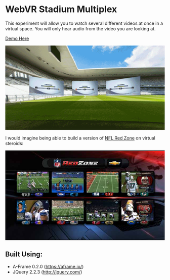 # WebVR Stadium Multiplex
This experiment will allow you to watch several different videos at once in a virtual space. You will only hear audio from the video you are looking at.

[Demo Here](https://s3.amazonaws.com/cassell-webvr/webvr-soccer-stadium-multiplex/index.html)

![Gif Demo](https://raw.githubusercontent.com/cassell/vr-soccer-stadium-multiplex/master/images/demo.gif)

I would imagine being able to build a version of [NFL Red Zone](https://en.wikipedia.org/wiki/NFL_RedZone) on virtual steroids:

![Gif Demo](https://raw.githubusercontent.com/cassell/vr-soccer-stadium-multiplex/master/images/octo-box-600.jpg)

## Built Using:
* A-Frame 0.2.0 (https://aframe.io/)
* JQuery 2.2.3 (http://jquery.com/)